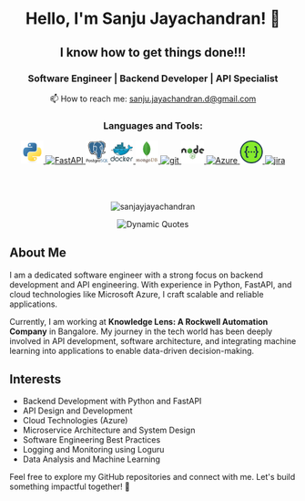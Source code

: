 <!-- Header Section --> 
<h1 align="center">Hello, I'm Sanju Jayachandran! 👋</h1> 
<h2 align="center" color='red'>I know how to get things done!!!</h2>
<h3 align="center"> Software Engineer | Backend Developer | API Specialist</h3>
 
<p align="center">
  📫 How to reach me: <a href="mailto:sanju.jayachandran.d@gmail.com">sanju.jayachandran.d@gmail.com</a>
</p>

<h3  align="center">Languages and Tools:</h3>
<p align="center">
  <a href="https://www.python.org/" target="_blank" rel="noreferrer">
    <img src="https://raw.githubusercontent.com/devicons/devicon/master/icons/python/python-original.svg" alt="python" width="40" height="40"/>
  </a>
  <a href="https://fastapi.tiangolo.com/" target="_blank" rel="noreferrer">
    <img src="https://fastapi.tiangolo.com/img/logo-margin/logo-teal.png" alt="FastAPI" width="40" height="40"/>
  </a>
  <a href="https://www.postgresql.org/" target="_blank" rel="noreferrer">
    <img src="https://raw.githubusercontent.com/devicons/devicon/master/icons/postgresql/postgresql-original-wordmark.svg" alt="postgresql" width="40" height="40"/>
  </a>
  <a href="https://www.docker.com/" target="_blank" rel="noreferrer">
    <img src="https://raw.githubusercontent.com/devicons/devicon/master/icons/docker/docker-original-wordmark.svg" alt="docker" width="40" height="40"/>
  </a>
  <a href="https://www.mongodb.com/" target="_blank" rel="noreferrer">
    <img src="https://raw.githubusercontent.com/devicons/devicon/master/icons/mongodb/mongodb-original-wordmark.svg" alt="mongodb" width="40" height="40"/>
  </a>
  <a href="https://git-scm.com/" target="_blank" rel="noreferrer">
    <img src="https://www.vectorlogo.zone/logos/git-scm/git-scm-icon.svg" alt="git" width="40" height="40"/>
  </a>
  <a href="https://nodejs.org" target="_blank" rel="noreferrer">
    <img src="https://raw.githubusercontent.com/devicons/devicon/master/icons/nodejs/nodejs-original-wordmark.svg" alt="nodejs" width="40" height="40"/>
  </a>
  <a href="https://azure.microsoft.com/" target="_blank" rel="noreferrer">
    <img src="https://www.vectorlogo.zone/logos/microsoft_azure/microsoft_azure-icon.svg" alt="Azure" width="40" height="40"/>
  </a>
  <a href="https://swagger.io/" target="_blank" rel="noreferrer">
    <img src="https://raw.githubusercontent.com/devicons/devicon/master/icons/swagger/swagger-original.svg" alt="swagger" width="40" height="40"/>
  </a>
  <a href="https://www.jira.com" target="_blank" rel="noreferrer">
    <img src="https://www.vectorlogo.zone/logos/atlassian_jira/atlassian_jira-icon.svg" alt="jira" width="40" height="40"/>
  </a>
</p>

<br>
<br>


<p align="center">
<img align="center" src="https://github-readme-streak-stats.herokuapp.com/?user=sanjujc&" alt="sanjayjayachandran"/>
</p>
 
<p align="center">
  <img src="https://quotes-github-readme.vercel.app/api?type=horizontal&theme=radical" alt="Dynamic Quotes"/>
</p>


## About Me
I am a dedicated software engineer with a strong focus on backend development and API engineering. With experience in Python, FastAPI, and cloud technologies like Microsoft Azure, I craft scalable and reliable applications.

Currently, I am working at **Knowledge Lens: A Rockwell Automation Company** in Bangalore. My journey in the tech world has been deeply involved in API development, software architecture, and integrating machine learning into applications to enable data-driven decision-making.

## Interests
- Backend Development with Python and FastAPI
- API Design and Development
- Cloud Technologies (Azure)
- Microservice Architecture and System Design
- Software Engineering Best Practices
- Logging and Monitoring using Loguru
- Data Analysis and Machine Learning


<!-- Add more projects as needed -->
 
<!-- Conclusion and Call to Action -->
Feel free to explore my GitHub repositories and connect with me. Let's build something impactful together! 🚀
